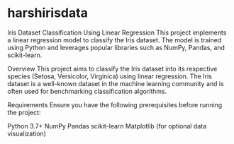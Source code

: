 # harshirisdata



Iris Dataset Classification Using Linear Regression
This project implements a linear regression model to classify the Iris dataset. The model is trained using Python and leverages popular libraries such as NumPy, Pandas, and scikit-learn.

Overview
This project aims to classify the Iris dataset into its respective species (Setosa, Versicolor, Virginica) using linear regression. The Iris dataset is a well-known dataset in the machine learning community and is often used for benchmarking classification algorithms.

Requirements
Ensure you have the following prerequisites before running the project:

Python 3.7+
NumPy
Pandas
scikit-learn
Matplotlib (for optional data visualization)
